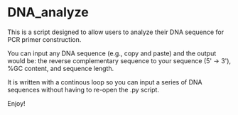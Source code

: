# DNA_analyze

This is a script designed to allow users to analyze their DNA sequence for PCR primer construction. 

You can input any DNA sequence (e.g., copy and paste) and the output would be: the reverse complementary sequence to your sequence (5' -> 3'),  %GC content, and sequence length.

It is written with a continous loop so you can input a series of DNA sequences without having to re-open the .py script.

Enjoy! 

